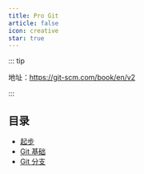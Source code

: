 ```yaml
---
title: Pro Git
article: false
icon: creative
star: true
---
```


::: tip

地址：https://git-scm.com/book/en/v2

:::

## 目录

- [起步](./01-getting-started.md)
- [Git 基础](./02-git-basics.md)
- [Git 分支](./03-git-branch.md)
